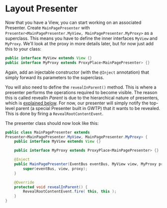 # Layout Presenter

Now that you have a View, you can start working on an associated Presenter. Create `MainPagePresenter` with `Presenter<MainPagePresenter.MyView, MainPagePresenter.MyProxy>` as a superclass. This means you have to define the inner interfaces `MyView` and `MyProxy`. We'll look at the proxy in more details later, but for now just add this to your class:

```java
public interface MyView extends View {}
public interface MyProxy extends ProxyPlace<MainPagePresenter> {}
```

Again, add an injectable constructor (with the `@Inject` annotation) that simply forward its parameters to the superclass.

You will also need to define the `revealInParent()` method. This is where a presenter performs the operations required to become visible. The reason this is called revealIn _Parent_ is due to the hierarchical nature of presenters, which is [explained below](https://github.com/ArcBees/GWTP/wiki/Presenter-%22Slots%22). For now, our presenter will simply notify the top-level parent (a special Presenter built in GWTP) that it wants to be revealed. This is done by firing a `RevealRootContentEvent`.

The presenter class should now look like this:

```java
public class MainPagePresenter extends
Presenter<MainPagePresenter.MyView, MainPagePresenter.MyProxy> {
    public interface MyView extends View {}

    public interface MyProxy extends ProxyPlace<MainPagePresenter> {}

    @Inject
    public MainPagePresenter(EventBus eventBus, MyView view, MyProxy proxy) {
        super(eventBus, view, proxy);
    }

    @Override
    protected void revealInParent() {
        RevealRootContentEvent.fire( this, this );
    }
}
```
